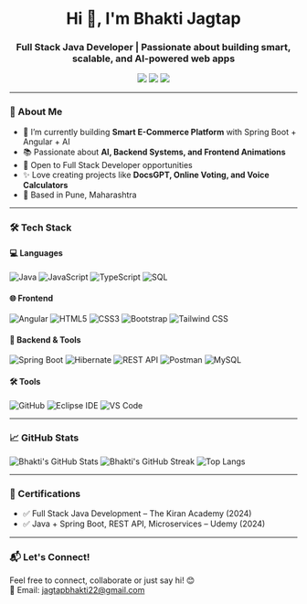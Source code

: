 <h1 align="center">Hi 👋, I'm Bhakti Jagtap</h1>
<h3 align="center">Full Stack Java Developer | Passionate about building smart, scalable, and AI-powered web apps</h3>

<p align="center">
  <a href="mailto:jagtapbhakti22@gmail.com"><img src="https://img.shields.io/badge/Gmail-D14836?style=for-the-badge&logo=gmail&logoColor=white"/></a>
  <a href="https://www.linkedin.com/in/bhakti-jagtap-397685293"><img src="https://img.shields.io/badge/LinkedIn-blue?style=for-the-badge&logo=linkedin&logoColor=white"/></a>
  <a href="https://github.com/bhaktijagtap"><img src="https://img.shields.io/github/followers/bhaktijagtap?label=Follow&style=social"/></a>
</p>

---

### 💫 About Me
- 🌱 I’m currently building **Smart E-Commerce Platform** with Spring Boot + Angular + AI
- 📚 Passionate about **AI, Backend Systems, and Frontend Animations**
- 💼 Open to Full Stack Developer opportunities
- ✨ Love creating projects like **DocsGPT, Online Voting, and Voice Calculators**
- 📍 Based in Pune, Maharashtra

---

### 🛠️ Tech Stack

#### 💻 Languages
![Java](https://img.shields.io/badge/Java-orange?style=flat&logo=java&logoColor=white)
![JavaScript](https://img.shields.io/badge/JavaScript-yellow?style=flat&logo=javascript&logoColor=black)
![TypeScript](https://img.shields.io/badge/TypeScript-blue?style=flat&logo=typescript&logoColor=white)
![SQL](https://img.shields.io/badge/SQL-lightgrey?style=flat&logo=mysql)

#### 🌐 Frontend
![Angular](https://img.shields.io/badge/Angular-DD0031?style=flat&logo=angular&logoColor=white)
![HTML5](https://img.shields.io/badge/HTML5-E34F26?style=flat&logo=html5&logoColor=white)
![CSS3](https://img.shields.io/badge/CSS3-1572B6?style=flat&logo=css3&logoColor=white)
![Bootstrap](https://img.shields.io/badge/Bootstrap-purple?style=flat&logo=bootstrap)
![Tailwind CSS](https://img.shields.io/badge/TailwindCSS-38B2AC?style=flat&logo=tailwind-css&logoColor=white)

#### 🔧 Backend & Tools
![Spring Boot](https://img.shields.io/badge/Spring_Boot-6DB33F?style=flat&logo=spring-boot&logoColor=white)
![Hibernate](https://img.shields.io/badge/Hibernate-59666C?style=flat&logo=hibernate&logoColor=white)
![REST API](https://img.shields.io/badge/REST-API-green?style=flat)
![Postman](https://img.shields.io/badge/Postman-FF6C37?style=flat&logo=postman)
![MySQL](https://img.shields.io/badge/MySQL-4479A1?style=flat&logo=mysql&logoColor=white)

#### 🛠️ Tools
![GitHub](https://img.shields.io/badge/GitHub-black?style=flat&logo=github)
![Eclipse IDE](https://img.shields.io/badge/Eclipse-2C2255?style=flat&logo=eclipse-ide&logoColor=white)
![VS Code](https://img.shields.io/badge/VSCode-007ACC?style=flat&logo=visual-studio-code)

---

### 📈 GitHub Stats

![Bhakti's GitHub Stats](https://github-readme-stats.vercel.app/api?username=bhaktijagtap&show_icons=true&theme=radical)
![Bhakti's GitHub Streak](https://github-readme-streak-stats.herokuapp.com/?user=bhaktijagtap&theme=radical)
![Top Langs](https://github-readme-stats.vercel.app/api/top-langs/?username=bhaktijagtap&layout=compact&theme=radical)

---

### 📜 Certifications

- ✅ Full Stack Java Development – The Kiran Academy (2024)  
- ✅ Java + Spring Boot, REST API, Microservices – Udemy (2024)

---

### 📬 Let's Connect!

Feel free to connect, collaborate or just say hi! 😊  
📧 Email: jagtapbhakti22@gmail.com  

